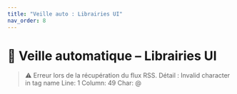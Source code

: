 ```yaml
---
title: "Veille auto : Librairies UI"
nav_order: 8
---
```


# 📰 Veille automatique – Librairies UI

> ⚠️ Erreur lors de la récupération du flux RSS.
> Détail : Invalid character in tag name
Line: 1
Column: 49
Char: @
